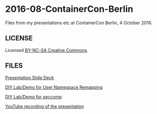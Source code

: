 # 2016-08-ContainerCon-Berlin
Files from my presentations etc at ContainerCon Berlin, 4 October 2016.

LICENSE
-------------

Licensed [BY-NC-SA Creative Commons](http://creativecommons.org/licenses/by-nc-sa/4.0/).

FILES
-------------

[Presentation Slide Deck](placeholder.pdf)

[DIY Lab/Demo for User Namespace Remapping](2016-10-04_pvn_userns_remap_lab_containercon.md)

[DIY Lab/Demo for seccomp](https://github.com/riyazdf/dockercon-workshop/tree/master/seccomp)

[YouTube recording of the presentation](https://youtu.be/placeholder)
